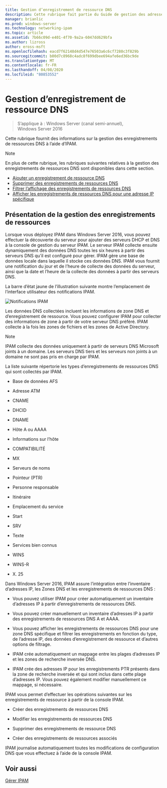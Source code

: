 ```yaml
---
title: Gestion d’enregistrement de ressource DNS
description: Cette rubrique fait partie du Guide de gestion des adresses IP (IPAM) de Windows Server 2016.
manager: brianlic
ms.prod: windows-server
ms.technology: networking-ipam
ms.topic: article
ms.assetid: 7b66c09d-e401-4f70-9a2a-6047dd629bfa
ms.author: lizross
author: eross-msft
ms.openlocfilehash: eacd7f62148d4d547e76503a6c6cf7280c3f829b
ms.sourcegitcommit: b00d7c8968c4adc8f699dbee694afe6ed36bc9de
ms.translationtype: MT
ms.contentlocale: fr-FR
ms.lasthandoff: 04/08/2020
ms.locfileid: "80853552"
---
```

# <a name="dns-resource-record-management"></a>Gestion d’enregistrement de ressource DNS

>S’applique à : Windows Server (canal semi-annuel), Windows Server 2016

Cette rubrique fournit des informations sur la gestion des enregistrements de ressources DNS à l’aide d’IPAM.  
  
> [!NOTE]  
> En plus de cette rubrique, les rubriques suivantes relatives à la gestion des enregistrements de ressources DNS sont disponibles dans cette section.  
>   
> -   [Ajouter un enregistrement de ressource DNS](../../technologies/ipam/Add-a-DNS-Resource-Record.md)  
> -   [Supprimer des enregistrements de ressources DNS](../../technologies/ipam/Delete-DNS-Resource-Records.md)  
> -   [Filtrer l’affichage des enregistrements de ressources DNS](../../technologies/ipam/Filter-the-View-of-DNS-Resource-Records.md)  
> -   [Afficher les enregistrements de ressources DNS pour une adresse IP spécifique](../../technologies/ipam/View-DNS-Resource-Records-for-a-Specific-IP-Address.md)  
  
## <a name="resource-record-management-overview"></a>Présentation de la gestion des enregistrements de ressources  
Lorsque vous déployez IPAM dans Windows Server 2016, vous pouvez effectuer la découverte du serveur pour ajouter des serveurs DHCP et DNS à la console de gestion du serveur IPAM. Le serveur IPAM collecte ensuite dynamiquement des données DNS toutes les six heures à partir des serveurs DNS qu’il est configuré pour gérer. IPAM gère une base de données locale dans laquelle il stocke ces données DNS. IPAM vous fournit une notification du jour et de l’heure de collecte des données du serveur, ainsi que la date et l’heure de la collecte des données à partir des serveurs DNS.  
  
La barre d’état jaune de l’illustration suivante montre l’emplacement de l’interface utilisateur des notifications IPAM.  
  
![Notifications IPAM](../../media/DNS-Resource-Record-Management/ipam_DataCollection_01.jpg)  
  
Les données DNS collectées incluent les informations de zone DNS et d’enregistrement de ressource. Vous pouvez configurer IPAM pour collecter des informations de zone à partir de votre serveur DNS préféré.  IPAM collecte à la fois les zones de fichiers et les zones de Active Directory.  
  
> [!NOTE]  
> IPAM collecte des données uniquement à partir de serveurs DNS Microsoft joints à un domaine. Les serveurs DNS tiers et les serveurs non joints à un domaine ne sont pas pris en charge par IPAM.  
  
La liste suivante répertorie les types d’enregistrements de ressources DNS qui sont collectés par IPAM.  
  
-   Base de données AFS  
  
-   Adresse ATM  
  
-   CNAME  
  
-   DHCID  
  
-   DNAME  
  
-   Hôte A ou AAAA  
  
-   Informations sur l’hôte  
  
-   COMPATIBILITÉ  
  
-   MX  
  
-   Serveurs de noms  
  
-   Pointeur (PTR)  
  
-   Personne responsable  
  
-   Itinéraire  
  
-   Emplacement du service  
  
-   Start  
  
-   SRV  
  
-   Texte  
  
-   Services bien connus  
  
-   WINS  
  
-   WINS-R  
  
-   X. 25  
  
Dans Windows Server 2016, IPAM assure l’intégration entre l’inventaire d’adresses IP, les Zones DNS et les enregistrements de ressources DNS :  
  
-   Vous pouvez utiliser IPAM pour créer automatiquement un inventaire d’adresses IP à partir d’enregistrements de ressources DNS.  
  
-   Vous pouvez créer manuellement un inventaire d’adresses IP à partir des enregistrements de ressources DNS A et AAAA.  
  
-   Vous pouvez afficher les enregistrements de ressources DNS pour une zone DNS spécifique et filtrer les enregistrements en fonction du type, de l’adresse IP, des données d’enregistrement de ressource et d’autres options de filtrage.  
  
-   IPAM crée automatiquement un mappage entre les plages d’adresses IP et les zones de recherche inversée DNS.  
  
-   IPAM crée des adresses IP pour les enregistrements PTR présents dans la zone de recherche inversée et qui sont inclus dans cette plage d’adresses IP. Vous pouvez également modifier manuellement ce mappage, si nécessaire.  
  
IPAM vous permet d’effectuer les opérations suivantes sur les enregistrements de ressource à partir de la console IPAM.  
  
-   Créer des enregistrements de ressources DNS  
  
-   Modifier les enregistrements de ressources DNS  
  
-   Supprimer des enregistrements de ressource DNS  
  
-   Créer des enregistrements de ressources associés  
  
IPAM journalise automatiquement toutes les modifications de configuration DNS que vous effectuez à l’aide de la console IPAM.  
  
## <a name="see-also"></a>Voir aussi  
[Gérer IPAM](Manage-IPAM.md)  
  


